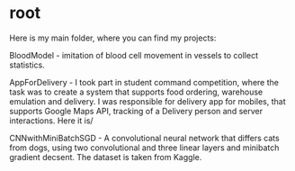 # root
Here is my main folder, where you can find my projects:

BloodModel - imitation of blood cell movement in vessels to collect statistics.

AppForDelivery - I took part in student command competition, where the task was to create a system that supports food ordering, warehouse emulation and delivery. I was responsible for delivery app for mobiles, that supports Google Maps API, tracking of a Delivery person and server interactions. Here it is/

CNNwithMiniBatchSGD - A convolutional neural network that differs cats from dogs, using two convolutional and three linear layers and minibatch gradient decsent. The dataset is taken from Kaggle. 
